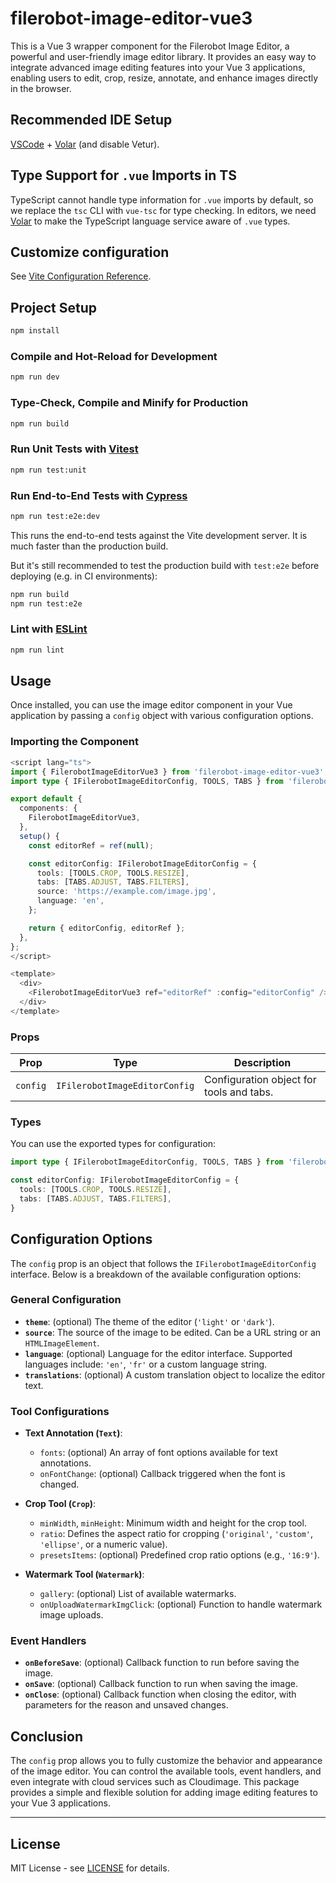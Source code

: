 # filerobot-image-editor-vue3

This is a Vue 3 wrapper component for the Filerobot Image Editor, a powerful and user-friendly image editor library. It provides an easy way to integrate advanced image editing features into your Vue 3 applications, enabling users to edit, crop, resize, annotate, and enhance images directly in the browser.

## Recommended IDE Setup

[VSCode](https://code.visualstudio.com/) + [Volar](https://marketplace.visualstudio.com/items?itemName=Vue.volar) (and disable Vetur).

## Type Support for `.vue` Imports in TS

TypeScript cannot handle type information for `.vue` imports by default, so we replace the `tsc` CLI with `vue-tsc` for type checking. In editors, we need [Volar](https://marketplace.visualstudio.com/items?itemName=Vue.volar) to make the TypeScript language service aware of `.vue` types.

## Customize configuration

See [Vite Configuration Reference](https://vite.dev/config/).

## Project Setup

```sh
npm install
```

### Compile and Hot-Reload for Development

```sh
npm run dev
```

### Type-Check, Compile and Minify for Production

```sh
npm run build
```

### Run Unit Tests with [Vitest](https://vitest.dev/)

```sh
npm run test:unit
```

### Run End-to-End Tests with [Cypress](https://www.cypress.io/)

```sh
npm run test:e2e:dev
```

This runs the end-to-end tests against the Vite development server.
It is much faster than the production build.

But it's still recommended to test the production build with `test:e2e` before deploying (e.g. in CI environments):

```sh
npm run build
npm run test:e2e
```

### Lint with [ESLint](https://eslint.org/)

```sh
npm run lint
```

## Usage

Once installed, you can use the image editor component in your Vue application by passing a `config` object with various configuration options.

### Importing the Component

```typescript
<script lang="ts">
import { FilerobotImageEditorVue3 } from 'filerobot-image-editor-vue3';
import type { IFilerobotImageEditorConfig, TOOLS, TABS } from 'filerobot-image-editor-vue3';

export default {
  components: {
    FilerobotImageEditorVue3,
  },
  setup() {
    const editorRef = ref(null);

    const editorConfig: IFilerobotImageEditorConfig = {
      tools: [TOOLS.CROP, TOOLS.RESIZE],
      tabs: [TABS.ADJUST, TABS.FILTERS],
      source: 'https://example.com/image.jpg',
      language: 'en',
    };

    return { editorConfig, editorRef };
  },
};
</script>

<template>
  <div>
    <FilerobotImageEditorVue3 ref="editorRef" :config="editorConfig" />
  </div>
</template>
```

### Props

| Prop     | Type                          | Description                              |
| -------- | ----------------------------- | ---------------------------------------- |
| `config` | `IFilerobotImageEditorConfig` | Configuration object for tools and tabs. |

### Types

You can use the exported types for configuration:

```typescript
import type { IFilerobotImageEditorConfig, TOOLS, TABS } from 'filerobot-image-editor-vue3'

const editorConfig: IFilerobotImageEditorConfig = {
  tools: [TOOLS.CROP, TOOLS.RESIZE],
  tabs: [TABS.ADJUST, TABS.FILTERS],
}
```

## Configuration Options

The `config` prop is an object that follows the `IFilerobotImageEditorConfig` interface. Below is a breakdown of the available configuration options:

### General Configuration

- **`theme`**: (optional) The theme of the editor (`'light'` or `'dark'`).
- **`source`**: The source of the image to be edited. Can be a URL string or an `HTMLImageElement`.
- **`language`**: (optional) Language for the editor interface. Supported languages include: `'en'`, `'fr'` or a custom language string.
- **`translations`**: (optional) A custom translation object to localize the editor text.

### Tool Configurations

- **Text Annotation (`Text`)**:

  - `fonts`: (optional) An array of font options available for text annotations.
  - `onFontChange`: (optional) Callback triggered when the font is changed.

- **Crop Tool (`Crop`)**:

  - `minWidth`, `minHeight`: Minimum width and height for the crop tool.
  - `ratio`: Defines the aspect ratio for cropping (`'original'`, `'custom'`, `'ellipse'`, or a numeric value).
  - `presetsItems`: (optional) Predefined crop ratio options (e.g., `'16:9'`).

- **Watermark Tool (`Watermark`)**:
  - `gallery`: (optional) List of available watermarks.
  - `onUploadWatermarkImgClick`: (optional) Function to handle watermark image uploads.

### Event Handlers

- **`onBeforeSave`**: (optional) Callback function to run before saving the image.
- **`onSave`**: (optional) Callback function to run when saving the image.
- **`onClose`**: (optional) Callback function when closing the editor, with parameters for the reason and unsaved changes.

## Conclusion

The `config` prop allows you to fully customize the behavior and appearance of the image editor. You can control the available tools, event handlers, and even integrate with cloud services such as Cloudimage. This package provides a simple and flexible solution for adding image editing features to your Vue 3 applications.

---

## License

MIT License - see [LICENSE](LICENSE) for details.
